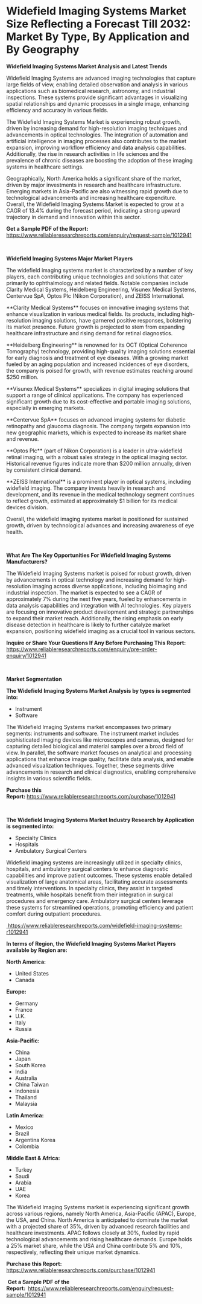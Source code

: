 <p><h1>Widefield Imaging Systems Market Size Reflecting a Forecast Till 2032: Market By Type, By Application and By Geography</h1></p><p><strong>Widefield Imaging Systems Market Analysis and Latest Trends</strong></p>
<p><p>Widefield Imaging Systems are advanced imaging technologies that capture large fields of view, enabling detailed observation and analysis in various applications such as biomedical research, astronomy, and industrial inspections. These systems provide significant advantages in visualizing spatial relationships and dynamic processes in a single image, enhancing efficiency and accuracy in various fields.</p><p>The Widefield Imaging Systems Market is experiencing robust growth, driven by increasing demand for high-resolution imaging techniques and advancements in optical technologies. The integration of automation and artificial intelligence in imaging processes also contributes to the market expansion, improving workflow efficiency and data analysis capabilities. Additionally, the rise in research activities in life sciences and the prevalence of chronic diseases are boosting the adoption of these imaging systems in healthcare settings.</p><p>Geographically, North America holds a significant share of the market, driven by major investments in research and healthcare infrastructure. Emerging markets in Asia-Pacific are also witnessing rapid growth due to technological advancements and increasing healthcare expenditure. Overall, the Widefield Imaging Systems Market is expected to grow at a CAGR of 13.4% during the forecast period, indicating a strong upward trajectory in demand and innovation within this sector.</p></p>
<p><strong>Get a Sample PDF of the Report:&nbsp;</strong> <a href="https://www.reliableresearchreports.com/enquiry/request-sample/1012941?utm_campaign=2395&utm_medium=2&utm_source=Github&utm_content=ia&utm_term=17042025&utm_id=widefield-imaging-systems">https://www.reliableresearchreports.com/enquiry/request-sample/1012941</a></p>
<p>&nbsp;</p>
<p><strong>Widefield Imaging Systems Major Market Players</strong></p>
<p><p>The widefield imaging systems market is characterized by a number of key players, each contributing unique technologies and solutions that cater primarily to ophthalmology and related fields. Notable companies include Clarity Medical Systems, Heidelberg Engineering, Visunex Medical Systems, Centervue SpA, Optos Plc (Nikon Corporation), and ZEISS International.</p><p>**Clarity Medical Systems** focuses on innovative imaging systems that enhance visualization in various medical fields. Its products, including high-resolution imaging solutions, have garnered positive responses, bolstering its market presence. Future growth is projected to stem from expanding healthcare infrastructure and rising demand for retinal diagnostics.</p><p>**Heidelberg Engineering** is renowned for its OCT (Optical Coherence Tomography) technology, providing high-quality imaging solutions essential for early diagnosis and treatment of eye diseases. With a growing market fueled by an aging population and increased incidences of eye disorders, the company is poised for growth, with revenue estimates reaching around $250 million.</p><p>**Visunex Medical Systems** specializes in digital imaging solutions that support a range of clinical applications. The company has experienced significant growth due to its cost-effective and portable imaging solutions, especially in emerging markets.</p><p>**Centervue SpA** focuses on advanced imaging systems for diabetic retinopathy and glaucoma diagnosis. The company targets expansion into new geographic markets, which is expected to increase its market share and revenue.</p><p>**Optos Plc** (part of Nikon Corporation) is a leader in ultra-widefield retinal imaging, with a robust sales strategy in the optical imaging sector. Historical revenue figures indicate more than $200 million annually, driven by consistent clinical demand.</p><p>**ZEISS International** is a prominent player in optical systems, including widefield imaging. The company invests heavily in research and development, and its revenue in the medical technology segment continues to reflect growth, estimated at approximately $1 billion for its medical devices division.</p><p>Overall, the widefield imaging systems market is positioned for sustained growth, driven by technological advances and increasing awareness of eye health.</p></p>
<p>&nbsp;</p>
<p><strong>What Are The Key Opportunities For Widefield Imaging Systems Manufacturers?</strong></p>
<p><p>The Widefield Imaging Systems market is poised for robust growth, driven by advancements in optical technology and increasing demand for high-resolution imaging across diverse applications, including bioimaging and industrial inspection. The market is expected to see a CAGR of approximately 7% during the next five years, fueled by enhancements in data analysis capabilities and integration with AI technologies. Key players are focusing on innovative product development and strategic partnerships to expand their market reach. Additionally, the rising emphasis on early disease detection in healthcare is likely to further catalyze market expansion, positioning widefield imaging as a crucial tool in various sectors.</p></p>
<p><strong>Inquire or Share Your Questions If Any Before Purchasing This Report:</strong> <a href="https://www.reliableresearchreports.com/enquiry/pre-order-enquiry/1012941?utm_campaign=2395&utm_medium=2&utm_source=Github&utm_content=ia&utm_term=17042025&utm_id=widefield-imaging-systems">https://www.reliableresearchreports.com/enquiry/pre-order-enquiry/1012941</a></p>
<p>&nbsp;</p>
<p><strong>Market Segmentation</strong></p>
<p><strong>The Widefield Imaging Systems Market Analysis by types is segmented into:</strong></p>
<p><ul><li>Instrument</li><li>Software</li></ul></p>
<p><p>The Widefield Imaging Systems market encompasses two primary segments: instruments and software. The instrument market includes sophisticated imaging devices like microscopes and cameras, designed for capturing detailed biological and material samples over a broad field of view. In parallel, the software market focuses on analytical and processing applications that enhance image quality, facilitate data analysis, and enable advanced visualization techniques. Together, these segments drive advancements in research and clinical diagnostics, enabling comprehensive insights in various scientific fields.</p></p>
<p><strong>Purchase this Report:&nbsp;</strong><a href="https://www.reliableresearchreports.com/purchase/1012941?utm_campaign=2395&utm_medium=2&utm_source=Github&utm_content=ia&utm_term=17042025&utm_id=widefield-imaging-systems">https://www.reliableresearchreports.com/purchase/1012941</a></p>
<p>&nbsp;</p>
<p><strong>The Widefield Imaging Systems Market Industry Research by Application is segmented into:</strong></p>
<p><ul><li>Specialty Clinics</li><li>Hospitals</li><li>Ambulatory Surgical Centers</li></ul></p>
<p><p>Widefield imaging systems are increasingly utilized in specialty clinics, hospitals, and ambulatory surgical centers to enhance diagnostic capabilities and improve patient outcomes. These systems enable detailed visualization of large anatomical areas, facilitating accurate assessments and timely interventions. In specialty clinics, they assist in targeted treatments, while hospitals benefit from their integration in surgical procedures and emergency care. Ambulatory surgical centers leverage these systems for streamlined operations, promoting efficiency and patient comfort during outpatient procedures.</p></p>
<p><a href="https://www.reliableresearchreports.com/widefield-imaging-systems-r1012941?utm_campaign=2395&utm_medium=2&utm_source=Github&utm_content=ia&utm_term=17042025&utm_id=widefield-imaging-systems">&nbsp;https://www.reliableresearchreports.com/widefield-imaging-systems-r1012941</a></p>
<p><strong>In terms of Region, the Widefield Imaging Systems Market Players available by Region are:</strong></p>
<p>
    <p> <strong> North America: </strong>
        <ul>
            <li>United States</li>
            <li>Canada</li>
        </ul>
        </p> 
    <p> <strong> Europe: </strong>
        <ul>
            <li>Germany</li>
            <li>France</li>
            <li>U.K.</li>
            <li>Italy</li>
            <li>Russia</li>
        </ul>
        </p> 
    <p> <strong> Asia-Pacific: </strong>
        <ul>
            <li>China</li>
            <li>Japan</li>
            <li>South Korea</li>
            <li>India</li>
            <li>Australia</li>
            <li>China Taiwan</li>
            <li>Indonesia</li>
            <li>Thailand</li>
            <li>Malaysia</li>
        </ul>
        </p> 
    <p> <strong> Latin America: </strong>
        <ul>
            <li>Mexico</li>
            <li>Brazil</li>
            <li>Argentina Korea</li>
            <li>Colombia</li>
        </ul>
        </p> 
    <p> <strong> Middle East & Africa: </strong>
        <ul>
            <li>Turkey</li>
            <li>Saudi</li>
            <li>Arabia</li>
            <li>UAE</li>
            <li>Korea</li>
        </ul>
    </p>
    </p>
<p><p>The Widefield Imaging Systems market is experiencing significant growth across various regions, namely North America, Asia-Pacific (APAC), Europe, the USA, and China. North America is anticipated to dominate the market with a projected share of 35%, driven by advanced research facilities and healthcare investments. APAC follows closely at 30%, fueled by rapid technological advancements and rising healthcare demands. Europe holds a 25% market share, while the USA and China contribute 5% and 10%, respectively, reflecting their unique market dynamics.</p></p>
<p><strong>Purchase this Report: </strong><a href="https://www.reliableresearchreports.com/purchase/1012941?utm_campaign=2395&utm_medium=2&utm_source=Github&utm_content=ia&utm_term=17042025&utm_id=widefield-imaging-systems">https://www.reliableresearchreports.com/purchase/1012941</a></p>
<p>&nbsp;<strong>Get a Sample PDF of the Report:&nbsp;&nbsp;</strong><a href="https://www.reliableresearchreports.com/enquiry/request-sample/1012941?utm_campaign=2395&utm_medium=2&utm_source=Github&utm_content=ia&utm_term=17042025&utm_id=widefield-imaging-systems">https://www.reliableresearchreports.com/enquiry/request-sample/1012941</a></p>
<p><strong></strong></p>
<p><p></p><p></p><p></p></p>